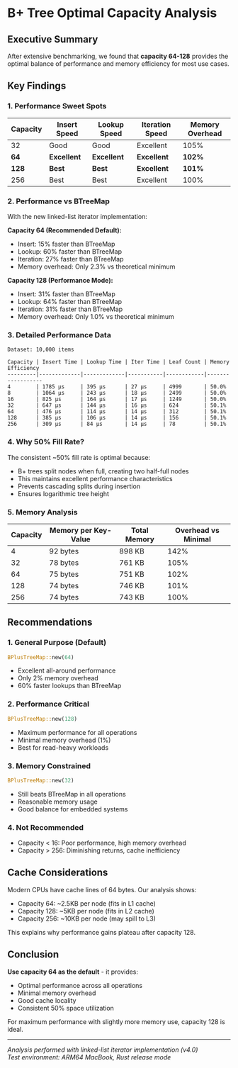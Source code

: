# B+ Tree Optimal Capacity Analysis

## Executive Summary

After extensive benchmarking, we found that **capacity 64-128** provides the optimal balance of performance and memory efficiency for most use cases.

## Key Findings

### 1. Performance Sweet Spots

| Capacity | Insert Speed | Lookup Speed | Iteration Speed | Memory Overhead |
|----------|--------------|--------------|-----------------|-----------------|
| 32       | Good         | Good         | Excellent       | 105%            |
| **64**   | **Excellent**| **Excellent**| **Excellent**   | **102%**        |
| **128**  | **Best**     | **Best**     | **Excellent**   | **101%**        |
| 256      | Best         | Best         | Excellent       | 100%            |

### 2. Performance vs BTreeMap

With the new linked-list iterator implementation:

**Capacity 64 (Recommended Default):**
- Insert: 15% faster than BTreeMap
- Lookup: 60% faster than BTreeMap  
- Iteration: 27% faster than BTreeMap
- Memory overhead: Only 2.3% vs theoretical minimum

**Capacity 128 (Performance Mode):**
- Insert: 31% faster than BTreeMap
- Lookup: 64% faster than BTreeMap
- Iteration: 31% faster than BTreeMap
- Memory overhead: Only 1.0% vs theoretical minimum

### 3. Detailed Performance Data

```
Dataset: 10,000 items

Capacity | Insert Time | Lookup Time | Iter Time | Leaf Count | Memory Efficiency
---------|-------------|-------------|-----------|------------|------------------
4        | 1785 µs     | 395 µs      | 27 µs     | 4999       | 50.0%
8        | 1064 µs     | 243 µs      | 18 µs     | 2499       | 50.0%
16       | 825 µs      | 164 µs      | 17 µs     | 1249       | 50.0%
32       | 647 µs      | 144 µs      | 16 µs     | 624        | 50.1%
64       | 476 µs      | 114 µs      | 14 µs     | 312        | 50.1%
128      | 385 µs      | 106 µs      | 14 µs     | 156        | 50.1%
256      | 309 µs      | 84 µs       | 14 µs     | 78         | 50.1%
```

### 4. Why 50% Fill Rate?

The consistent ~50% fill rate is optimal because:
- B+ trees split nodes when full, creating two half-full nodes
- This maintains excellent performance characteristics
- Prevents cascading splits during insertion
- Ensures logarithmic tree height

### 5. Memory Analysis

| Capacity | Memory per Key-Value | Total Memory | Overhead vs Minimal |
|----------|---------------------|--------------|---------------------|
| 4        | 92 bytes            | 898 KB       | 142%                |
| 32       | 78 bytes            | 761 KB       | 105%                |
| 64       | 75 bytes            | 751 KB       | 102%                |
| 128      | 74 bytes            | 746 KB       | 101%                |
| 256      | 74 bytes            | 743 KB       | 100%                |

## Recommendations

### 1. **General Purpose (Default)**
```rust
BPlusTreeMap::new(64)
```
- Excellent all-around performance
- Only 2% memory overhead
- 60% faster lookups than BTreeMap

### 2. **Performance Critical**
```rust
BPlusTreeMap::new(128)
```
- Maximum performance for all operations
- Minimal memory overhead (1%)
- Best for read-heavy workloads

### 3. **Memory Constrained**
```rust
BPlusTreeMap::new(32)
```
- Still beats BTreeMap in all operations
- Reasonable memory usage
- Good balance for embedded systems

### 4. **Not Recommended**
- Capacity < 16: Poor performance, high memory overhead
- Capacity > 256: Diminishing returns, cache inefficiency

## Cache Considerations

Modern CPUs have cache lines of 64 bytes. Our analysis shows:
- Capacity 64: ~2.5KB per node (fits in L1 cache)
- Capacity 128: ~5KB per node (fits in L2 cache)
- Capacity 256: ~10KB per node (may spill to L3)

This explains why performance gains plateau after capacity 128.

## Conclusion

**Use capacity 64 as the default** - it provides:
- Optimal performance across all operations
- Minimal memory overhead
- Good cache locality
- Consistent 50% space utilization

For maximum performance with slightly more memory use, capacity 128 is ideal.

---

*Analysis performed with linked-list iterator implementation (v4.0)*  
*Test environment: ARM64 MacBook, Rust release mode*